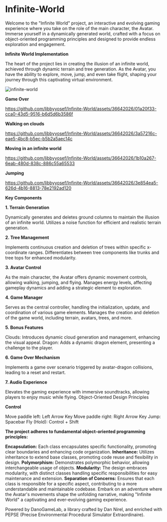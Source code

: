 # Infinite-World
Welcome to the "Infinite World" project, an interactive and evolving gaming experience where you take on the role of the main character, the Avatar. Immerse yourself in a dynamically generated world, crafted with a focus on object-oriented programming principles and designed to provide endless exploration and engagement.

**Infinite World Implementation**

The heart of the project lies in creating the illusion of an infinite world, achieved through dynamic terrain and tree generation. As the Avatar, you have the ability to explore, move, jump, and even take flight, shaping your journey through this captivating virtual environment.

![infinite-world](https://github.com/libbyyosef/Infinite-World/assets/36642026/299ecc51-6910-4b17-af37-7f13ef946136)

**Game Over**

https://github.com/libbyyosef/Infinite-World/assets/36642026/01a20f33-cca0-43d5-9516-b6d5d6b3586f

**Walking on clouds**

https://github.com/libbyyosef/Infinite-World/assets/36642026/3a57216c-eae5-4bc8-b5ec-b5b2a5aec14c

**Moving in an infinite world**

https://github.com/libbyyosef/Infinite-World/assets/36642026/1b10a267-6eab-480d-838c-886c55a65533

**Jumping**

https://github.com/libbyyosef/Infinite-World/assets/36642026/3e854ea5-626d-4b16-8813-78e2192ad120


**Key Components**

**1. Terrain Generation**

Dynamically generates and deletes ground columns to maintain the illusion of an infinite world.
Utilizes a noise function for efficient and realistic terrain generation.

**2. Tree Management**

Implements continuous creation and deletion of trees within specific x-coordinate ranges.
Differentiates between tree components like trunks and tree tops for enhanced modularity.

**3. Avatar Control**

As the main character, the Avatar offers dynamic movement controls, allowing walking, jumping, and flying.
Manages energy levels, affecting gameplay dynamics and adding a strategic element to exploration.

**4. Game Manager**

Serves as the central controller, handling the initialization, update, and coordination of various game elements.
Manages the creation and deletion of the game world, including terrain, avatars, trees, and more.

**5. Bonus Features**

Clouds: Introduces dynamic cloud generation and management, enhancing the visual appeal.
Dragon: Adds a dynamic dragon element, presenting a challenge to the player.

**6. Game Over Mechanism**

Implements a game over scenario triggered by avatar-dragon collisions, leading to a reset and restart.

**7. Audio Experience**

Elevates the gaming experience with immersive soundtracks, allowing players to enjoy music while flying.
Object-Oriented Design Principles

**Control**

Move paddle left: Left Arrow Key
Move paddle right: Right Arrow Key
Jump: Spacebar
Fly (Hold): Control + Shift

**The project adheres to fundamental object-oriented programming principles:**

**Encapsulation:** Each class encapsulates specific functionality, promoting clear boundaries and enhancing code organization.
**Inheritance:** Utilizes inheritance to extend base classes, promoting code reuse and flexibility in design.
**Polymorphism:** Demonstrates polymorphic behavior, allowing interchangeable usage of objects.
**Modularity:** The design embraces modularity, with distinct classes handling specific responsibilities for easy maintenance and extension.
**Separation of Concerns:** Ensures that each class is responsible for a specific aspect, contributing to a more understandable and maintainable codebase.
Embark on an adventure where the Avatar's movements shape the unfolding narrative, making "Infinite World" a captivating and ever-evolving gaming experience.


Powered by DanoGameLab, a library crafted by Dan Nirel, and enriched with PEPSE (Precise Environmental Procedural Simulator Extraordinaire).







